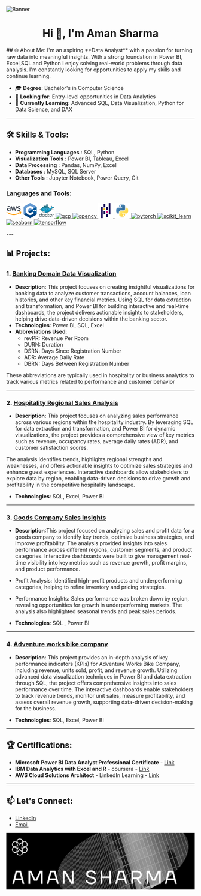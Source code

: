 ![Banner](https://github.com/CARNAGE1010/CARNAGE1010/blob/main/Black%20%26%20White%20Modern%20Minimalist%20Data%20Analyst%20LinkedIn%20Banner.gif)
<h1 align="center">Hi 👋, I'm Aman Sharma</h1>
## 🌐 About Me:
I'm an aspiring **Data Analyst** with a passion for turning raw data into meaningful insights. With a strong foundation in  Power BI, Excel,SQL and Python I enjoy solving real-world problems through data analysis. I'm constantly looking for opportunities to apply my skills and continue learning.

- 🎓 **Degree**: Bachelor's in Computer Science
- 💼 **Looking for**: Entry-level opportunities in Data Analytics
- 🌱 **Currently Learning**: Advanced SQL, Data Visualization, Python for Data Science, and DAX

---

## 🛠️ Skills & Tools:
- **Programming Languages** :  SQL, Python
- **Visualization Tools** :  Power BI, Tableau, Excel
- **Data Processing** : Pandas, NumPy, Excel
- **Databases** : MySQL, SQL Server
- **Other Tools** : Jupyter Notebook, Power Query, Git
<h3 align="left">Languages and Tools:</h3>
<p align="left"> <a href="https://aws.amazon.com" target="_blank" rel="noreferrer"> <img src="https://raw.githubusercontent.com/devicons/devicon/master/icons/amazonwebservices/amazonwebservices-original-wordmark.svg" alt="aws" width="40" height="40"/> </a> <a href="https://www.w3schools.com/cpp/" target="_blank" rel="noreferrer"> <img src="https://raw.githubusercontent.com/devicons/devicon/master/icons/cplusplus/cplusplus-original.svg" alt="cplusplus" width="40" height="40"/> </a> <a href="https://www.docker.com/" target="_blank" rel="noreferrer"> <img src="https://raw.githubusercontent.com/devicons/devicon/master/icons/docker/docker-original-wordmark.svg" alt="docker" width="40" height="40"/> </a> <a href="https://cloud.google.com" target="_blank" rel="noreferrer"> <img src="https://www.vectorlogo.zone/logos/google_cloud/google_cloud-icon.svg" alt="gcp" width="40" height="40"/> </a> <a href="https://opencv.org/" target="_blank" rel="noreferrer"> <img src="https://www.vectorlogo.zone/logos/opencv/opencv-icon.svg" alt="opencv" width="40" height="40"/> </a> <a href="https://pandas.pydata.org/" target="_blank" rel="noreferrer"> <img src="https://raw.githubusercontent.com/devicons/devicon/2ae2a900d2f041da66e950e4d48052658d850630/icons/pandas/pandas-original.svg" alt="pandas" width="40" height="40"/> </a> <a href="https://www.python.org" target="_blank" rel="noreferrer"> <img src="https://raw.githubusercontent.com/devicons/devicon/master/icons/python/python-original.svg" alt="python" width="40" height="40"/> </a> <a href="https://pytorch.org/" target="_blank" rel="noreferrer"> <img src="https://www.vectorlogo.zone/logos/pytorch/pytorch-icon.svg" alt="pytorch" width="40" height="40"/> </a> <a href="https://scikit-learn.org/" target="_blank" rel="noreferrer"> <img src="https://upload.wikimedia.org/wikipedia/commons/0/05/Scikit_learn_logo_small.svg" alt="scikit_learn" width="40" height="40"/> </a> <a href="https://seaborn.pydata.org/" target="_blank" rel="noreferrer"> <img src="https://seaborn.pydata.org/_images/logo-mark-lightbg.svg" alt="seaborn" width="40" height="40"/> </a> <a href="https://www.tensorflow.org" target="_blank" rel="noreferrer"> <img src="https://www.vectorlogo.zone/logos/tensorflow/tensorflow-icon.svg" alt="tensorflow" width="40" height="40"/> </a> </p>
---

## 📊 Projects:

### 1. [Banking Domain Data Visualization](https://app.powerbi.com/view?r=eyJrIjoiNmE0NDBkNGYtZmQ4Ni00ZDI2LWI5MGUtMGE1Njg4N2JjODI5IiwidCI6IjM0YmQ4YmVkLTJhYzEtNDFhZS05ZjA4LTRlMGEzZjExNzA2YyJ9)
   - **Description**: This project focuses on creating insightful visualizations for banking data to analyze customer transactions, account balances, loan histories, and other key financial metrics. Using SQL for data extraction and transformation, and Power BI for building interactive and real-time dashboards, the project delivers actionable insights to stakeholders, helping drive data-driven decisions within the banking sector.
   - **Technologies**: Power BI, SQL, Excel
   - **Abbreviations Used**:
      - revPR: Revenue Per Room
      - DURN: Duration
      - DSRN: Days Since Registration Number
      - ADR: Average Daily Rate
      - DBRN: Days Between Registration Number

These abbreviations are typically used in hospitality or business analytics to track various metrics related to performance and customer behavior

---

### 2. [Hospitality Regional Sales Analysis](https://app.powerbi.com/view?r=eyJrIjoiYWRiMjFhYWMtZGRmMi00OGFlLTljMDctMjEyMGNlYzM0NmU4IiwidCI6IjM0YmQ4YmVkLTJhYzEtNDFhZS05ZjA4LTRlMGEzZjExNzA2YyJ9)
   - **Description**: This project focuses on analyzing sales performance across various regions within the hospitality industry. By leveraging SQL for data extraction and transformation, and Power BI for dynamic visualizations, the project provides a comprehensive view of key metrics such as revenue, occupancy rates, average daily rates (ADR), and customer satisfaction scores.

The analysis identifies trends, highlights regional strengths and weaknesses, and offers actionable insights to optimize sales strategies and enhance guest experiences. Interactive dashboards allow stakeholders to explore data by region, enabling data-driven decisions to drive growth and profitability in the competitive hospitality landscape.
     
   - **Technologies**: SQL, Excel, Power BI
---

### 3. [Goods Company Sales Insights](https://app.powerbi.com/groups/me/reports/7add3977-2f68-481f-b39a-6d16ff4821f3/858255aedc29536d91a8?experience=power-bi)
   - **Description**:This project focused on analyzing sales and profit data for a goods company to identify key trends, optimize business strategies, and improve profitability. The analysis provided insights into sales performance across different regions, customer segments, and product categories. Interactive dashboards were built to give management real-time visibility into key metrics such as revenue growth, profit margins, and product performance.
   - Profit Analysis: Identified high-profit products and underperforming categories, helping to refine inventory and pricing strategies.
   - Performance Insights: Sales performance was broken down by region, revealing opportunities for growth in underperforming markets. The analysis also highlighted seasonal trends and peak sales periods.

   - **Technologies**: SQL , Power BI
---
   
### 4. [Adventure works bike company](https://github.com/your-username/marketing-campaign-analysis)
   - **Description**: This project provides an in-depth analysis of key performance indicators (KPIs) for Adventure Works Bike Company, including revenue, units sold, profit, and revenue growth. Utilizing advanced data visualization techniques in Power BI and data extraction through SQL, the project offers comprehensive insights into sales performance over time. The interactive dashboards enable stakeholders to track revenue trends, monitor unit sales, measure profitability, and assess overall revenue growth, supporting data-driven decision-making for the business.
     
   - **Technologies**: SQL, Excel, Power BI

---

## 🏆 Certifications:

- **Microsoft Power BI Data Analyst Professional Certificate** - [Link](https://www.coursera.org/account/accomplishments/professional-cert/4Y8Z4O1E1XWF)
- **IBM Data Analytics with Excel and R** - coursera - [Link](https://coursera.org/verify/professional-cert/ERQVBRMXWDQ6)
- **AWS Cloud Solutions Architect** - LinkedIn Learning - [Link](https://www.coursera.org/account/accomplishments/professional-cert/ERQVBRMXWDQ6)

---

## 📫 Let's Connect:
- [LinkedIn](https://www.linkedin.com/in/aman-sharma-21bcs8120/)
- [Email](Aman132sharma@gmail.com)


![Banner](https://github.com/CARNAGE1010/CARNAGE1010/blob/main/White%20Minimalist%20Profile%20LinkedIn%20Banner.jpg)

